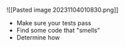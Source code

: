 ![[Pasted image 20231104010830.png]]

- Make sure your tests pass
- Find some code that "smells"
- Determine how 